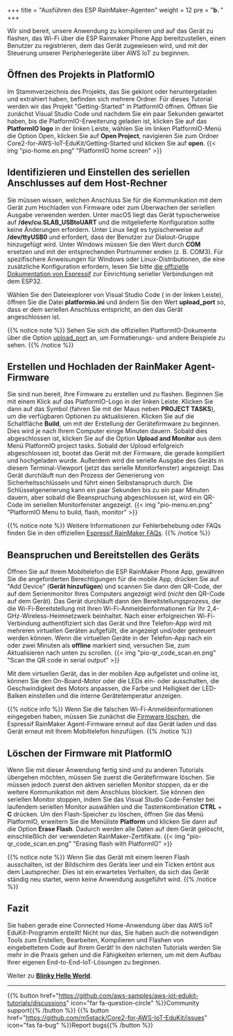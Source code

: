 +++
title = "Ausführen des ESP RainMaker-Agenten"
weight = 12
pre = "<b>b. </b>"
+++

Wir sind bereit, unsere Anwendung zu kompilieren und auf das Gerät zu flashen, das Wi-Fi über die ESP Rainmaker Phone App bereitzustellen, einen Benutzer zu registrieren, dem das Gerät zugewiesen wird, und mit der Steuerung unserer Peripheriegeräte über AWS IoT zu beginnen.

## Öffnen des Projekts in PlatformIO

Im Stammverzeichnis des Projekts, das Sie geklont oder heruntergeladen und extrahiert haben, befinden sich mehrere Ordner. Für dieses Tutorial werden wir das Projekt &quot;Getting-Started&quot; in PlatformIO öffnen. Öffnen Sie zunächst Visual Studio Code und nachdem Sie ein paar Sekunden gewartet haben, bis die PlatformIO-Erweiterung geladen ist, klicken Sie auf das **PlatformIO logo** in der linken Leiste, wählen Sie im linken PlatformIO-Menü die Option Open, klicken Sie auf **Open Project**, navigieren Sie zum Ordner Core2-for-AWS-IoT-EduKit/Getting-Started und klicken Sie auf **open**.
{{< img "pio-home.en.png" "PlatformIO home screen" >}}

## Identifizieren und Einstellen des seriellen Anschlusses auf dem Host-Rechner

Sie müssen wissen, welchen Anschluss Sie für die Kommunikation mit dem Gerät zum Hochladen von Firmware oder zum Überwachen der seriellen Ausgabe verwenden werden. Unter macOS liegt das Gerät typischerweise auf **/dev/cu.SLAB_USBtoUART** und die mitgelieferte Konfiguration sollte keine Änderungen erfordern. Unter Linux liegt es typischerweise auf **/dev/ttyUSB0** und erfordert, dass der Benutzer zur Dialout-Gruppe hinzugefügt wird. Unter Windows müssen Sie den Wert durch **COM** ersetzen und mit der entsprechenden Portnummer enden (z. B. COM3). Für spezifischere Anweisungen für Windows oder Linux-Distributionen, die eine zusätzliche Konfiguration erfordern, lesen Sie bitte [die offizielle Dokumentation von Espressif](https://docs.espressif.com/projects/esp-idf/en/latest/esp32/get-started/establish-serial-connection.html) zur Einrichtung serieller Verbindungen mit dem ESP32.

Wählen Sie den Dateiexplorer von Visual Studio Code (<i class="far fa-copy"></i> in der linken Leiste), öffnen Sie die Datei **platformio.ini** und ändern Sie den Wert **upload_port** so, dass er dem seriellen Anschluss entspricht, an den das Gerät angeschlossen ist.

{{% notice note %}}
Sehen Sie sich die offiziellen PlatformIO-Dokumente über die Option [upload\_port](https://docs.platformio.org/en/latest/projectconf/section_env_upload.html#upload-port) an, um Formatierungs- und andere Beispiele zu sehen.
{{% /notice %}}

## Erstellen und Hochladen der RainMaker Agent-Firmware

Sie sind nun bereit, Ihre Firmware zu erstellen und zu flashen. Beginnen Sie mit einem Klick auf das PlatformIO-Logo in der linken Leiste. Klicken Sie dann auf das Symbol (fahren Sie mit der Maus neben **PROJECT TASKS**), um die verfügbaren Optionen zu aktualisieren. Klicken Sie auf die Schaltfläche **Build**, um mit der Erstellung der Gerätefirmware zu beginnen. Dies wird je nach Ihrem Computer einige Minuten dauern. Sobald dies abgeschlossen ist, klicken Sie auf die Option **Upload and Monitor** aus dem Menü PlatformIO project tasks. Sobald der Upload erfolgreich abgeschlossen ist, bootet das Gerät mit der Firmware, die gerade kompiliert und hochgeladen wurde. Außerdem wird die serielle Ausgabe des Geräts in diesem Terminal-Viewport (jetzt das serielle Monitorfenster) angezeigt. Das Gerät durchläuft nun den Prozess der Generierung von Sicherheitsschlüsseln und führt einen Selbstanspruch durch. Die Schlüsselgenerierung kann ein paar Sekunden bis zu ein paar Minuten dauern, aber sobald die Beanspruchung abgeschlossen ist, wird ein QR-Code im seriellen Monitorfenster angezeigt.
{{< img "pio-menu.en.png" "PlatformIO Menu to build, flash, monitor" >}}

{{% notice note %}}
Weitere Informationen zur Fehlerbehebung oder FAQs finden Sie in den offiziellen [Espressif RainMaker FAQs](https://rainmaker.espressif.com/docs/faqs.html).
{{% /notice %}}

## Beanspruchen und Bereitstellen des Geräts
Öffnen Sie auf Ihrem Mobiltelefon die ESP RainMaker Phone App, gewähren Sie die angeforderten Berechtigungen für die mobile App, drücken Sie auf &quot;Add Device&quot; (**Gerät hinzufügen**) und scannen Sie dann den QR-Code, der auf dem Serienmonitor Ihres Computers angezeigt wird (_nicht_ den QR-Code auf dem Gerät). Das Gerät durchläuft dann den Bereitstellungsprozess, der die Wi-Fi-Bereitstellung mit Ihren Wi-Fi-Anmeldeinformationen für Ihr 2,4-GHz-Wireless-Heimnetzwerk beinhaltet. Nach einer erfolgreichen Wi-Fi-Verbindung authentifiziert sich das Gerät und Ihre Telefon-App wird mit mehreren virtuellen Geräten aufgefüllt, die angezeigt und/oder gesteuert werden können. Wenn die virtuellen Geräte in der Telefon-App nach ein oder zwei Minuten als **offline** markiert sind, versuchen Sie, zum Aktualisieren nach unten zu scrollen.
{{< img "pio-qr_code_scan.en.png" "Scan the QR code in serial output" >}}

Mit dem virtuellen Gerät, das in der mobilen App aufgelistet und online ist, können Sie den On-Board-Motor oder die LEDs ein- oder ausschalten, die Geschwindigkeit des Motors anpassen, die Farbe und Helligkeit der LED-Balken einstellen und die interne Gerätetemperatur anzeigen.

{{% notice info %}}
Wenn Sie die falschen Wi-Fi-Anmeldeinformationen eingegeben haben, müssen Sie zunächst die [Firmware löschen](/de/getting-started/run-rainmaker.html#löschen-der-firmware-mit-platformio), die Espressif RainMaker Agent-Firmware erneut auf das Gerät laden und das Gerät erneut mit Ihrem Mobiltelefon hinzufügen.
{{% /notice %}}

## Löschen der Firmware mit PlatformIO
Wenn Sie mit dieser Anwendung fertig sind und zu anderen Tutorials übergehen möchten, müssen Sie zuerst die Gerätefirmware löschen. Sie müssen jedoch zuerst den aktiven seriellen Monitor stoppen, da er die weitere Kommunikation mit dem Anschluss blockiert. Sie können den seriellen Monitor stoppen, indem Sie das Visual Studio Code-Fenster bei laufendem seriellen Monitor auswählen und die Tastenkombination **CTRL** + **C** drücken. Um den Flash-Speicher zu löschen, öffnen Sie das Menü PlatformIO, erweitern Sie die Menüliste **Platform** und klicken Sie dann auf die Option **Erase Flash**. Dadurch werden alle Daten auf dem Gerät gelöscht, einschließlich der verwendeten RainMaker-Zertifikate. 
{{< img "pio-qr_code_scan.en.png" "Erasing flash with PlatformIO" >}}

{{% notice note %}}
Wenn Sie das Gerät mit einem leeren Flash ausschalten, ist der Bildschirm des Geräts leer und ein Ticken ertönt aus dem Lautsprecher. Dies ist ein erwartetes Verhalten, da sich das Gerät ständig neu startet, wenn keine Anwendung ausgeführt wird.
{{% /notice %}}

## Fazit
Sie haben gerade eine Connected Home-Anwendung über das AWS IoT EduKit-Programm erstellt! Nicht nur das, Sie haben auch die notwendigen Tools zum Erstellen, Bearbeiten, Kompilieren und Flashen von eingebettetem Code auf Ihrem Gerät! In den nächsten Tutorials werden Sie mehr in die Praxis gehen und die Fähigkeiten erlernen, um mit dem Aufbau Ihrer eigenen End-to-End-IoT-Lösungen zu beginnen.


Weiter zu [**Blinky Hello World**](/de/blinky-hello-world.html).

---
{{% button href="https://github.com/aws-samples/aws-iot-edukit-tutorials/discussions" icon="far fa-question-circle" %}}Community support{{% /button %}} {{% button href="https://github.com/m5stack/Core2-for-AWS-IoT-EduKit/issues" icon="fas fa-bug" %}}Report bugs{{% /button %}}